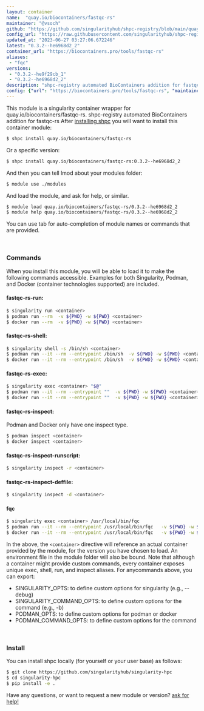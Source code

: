 ```yaml
---
layout: container
name:  "quay.io/biocontainers/fastqc-rs"
maintainer: "@vsoch"
github: "https://github.com/singularityhub/shpc-registry/blob/main/quay.io/biocontainers/fastqc-rs/container.yaml"
config_url: "https://raw.githubusercontent.com/singularityhub/shpc-registry/main/quay.io/biocontainers/fastqc-rs/container.yaml"
updated_at: "2023-06-27 03:27:06.672246"
latest: "0.3.2--he6968d2_2"
container_url: "https://biocontainers.pro/tools/fastqc-rs"
aliases:
 - "fqc"
versions:
 - "0.3.2--he9f29cb_1"
 - "0.3.2--he6968d2_2"
description: "shpc-registry automated BioContainers addition for fastqc-rs"
config: {"url": "https://biocontainers.pro/tools/fastqc-rs", "maintainer": "@vsoch", "description": "shpc-registry automated BioContainers addition for fastqc-rs", "latest": {"0.3.2--he6968d2_2": "sha256:06922bf4202f66690ff57c2198c9d503d17e2c74da53226f48447f2b91a68d9a"}, "tags": {"0.3.2--he9f29cb_1": "sha256:f2055f57f051940b57504b49cfddad9e953cf188e381a85f862da23797dae948", "0.3.2--he6968d2_2": "sha256:06922bf4202f66690ff57c2198c9d503d17e2c74da53226f48447f2b91a68d9a"}, "docker": "quay.io/biocontainers/fastqc-rs", "aliases": {"fqc": "/usr/local/bin/fqc"}}
---
```


This module is a singularity container wrapper for quay.io/biocontainers/fastqc-rs.
shpc-registry automated BioContainers addition for fastqc-rs
After [installing shpc](#install) you will want to install this container module:


```bash
$ shpc install quay.io/biocontainers/fastqc-rs
```

Or a specific version:

```bash
$ shpc install quay.io/biocontainers/fastqc-rs:0.3.2--he6968d2_2
```

And then you can tell lmod about your modules folder:

```bash
$ module use ./modules
```

And load the module, and ask for help, or similar.

```bash
$ module load quay.io/biocontainers/fastqc-rs/0.3.2--he6968d2_2
$ module help quay.io/biocontainers/fastqc-rs/0.3.2--he6968d2_2
```

You can use tab for auto-completion of module names or commands that are provided.

<br>

### Commands

When you install this module, you will be able to load it to make the following commands accessible.
Examples for both Singularity, Podman, and Docker (container technologies supported) are included.

#### fastqc-rs-run:

```bash
$ singularity run <container>
$ podman run --rm  -v ${PWD} -w ${PWD} <container>
$ docker run --rm  -v ${PWD} -w ${PWD} <container>
```

#### fastqc-rs-shell:

```bash
$ singularity shell -s /bin/sh <container>
$ podman run --it --rm --entrypoint /bin/sh  -v ${PWD} -w ${PWD} <container>
$ docker run --it --rm --entrypoint /bin/sh  -v ${PWD} -w ${PWD} <container>
```

#### fastqc-rs-exec:

```bash
$ singularity exec <container> "$@"
$ podman run --it --rm --entrypoint ""  -v ${PWD} -w ${PWD} <container> "$@"
$ docker run --it --rm --entrypoint ""  -v ${PWD} -w ${PWD} <container> "$@"
```

#### fastqc-rs-inspect:

Podman and Docker only have one inspect type.

```bash
$ podman inspect <container>
$ docker inspect <container>
```

#### fastqc-rs-inspect-runscript:

```bash
$ singularity inspect -r <container>
```

#### fastqc-rs-inspect-deffile:

```bash
$ singularity inspect -d <container>
```


#### fqc

```bash
$ singularity exec <container> /usr/local/bin/fqc
$ podman run --it --rm --entrypoint /usr/local/bin/fqc   -v ${PWD} -w ${PWD} <container> -c " $@"
$ docker run --it --rm --entrypoint /usr/local/bin/fqc   -v ${PWD} -w ${PWD} <container> -c " $@"
```



In the above, the `<container>` directive will reference an actual container provided
by the module, for the version you have chosen to load. An environment file in the
module folder will also be bound. Note that although a container
might provide custom commands, every container exposes unique exec, shell, run, and
inspect aliases. For anycommands above, you can export:

 - SINGULARITY_OPTS: to define custom options for singularity (e.g., --debug)
 - SINGULARITY_COMMAND_OPTS: to define custom options for the command (e.g., -b)
 - PODMAN_OPTS: to define custom options for podman or docker
 - PODMAN_COMMAND_OPTS: to define custom options for the command

<br>

### Install

You can install shpc locally (for yourself or your user base) as follows:

```bash
$ git clone https://github.com/singularityhub/singularity-hpc
$ cd singularity-hpc
$ pip install -e .
```

Have any questions, or want to request a new module or version? [ask for help!](https://github.com/singularityhub/singularity-hpc/issues)